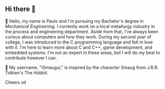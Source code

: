 ## Hi there 👋

<!--
**iSmaugui/iSmaugui** is a ✨ _special_ ✨ repository because its `README.md` (this file) appears on your GitHub profile.

Here are some ideas to get you started:

- 🔭 I’m currently working on ...
- 🌱 I’m currently learning ...
- 👯 I’m looking to collaborate on ...
- 🤔 I’m looking for help with ...
- 💬 Ask me about ...
- 📫 How to reach me: ...
- 😄 Pronouns: ...
- ⚡ Fun fact: ...
-->
💭 Hello, my name is Paulo and I'm pursuing my Bachelor's degree in *Mechanical Engineering*. I currently work on a local metallurgy industry in the process and engineering department. 
Aside from that, I've always been curious about computers and how they work. During my second year of college, I was introduced to the C programming language and felt in love with it.
I'm here to learn more about C and C++, game development, and embedded systems. I'm not an expert in these areas, but I will do my best to contribute however I can.

🌙 My username, "iSmaugui," is inspired by the character Smaug from J.R.R. Tolkien's The Hobbit. 

Cheers xd
